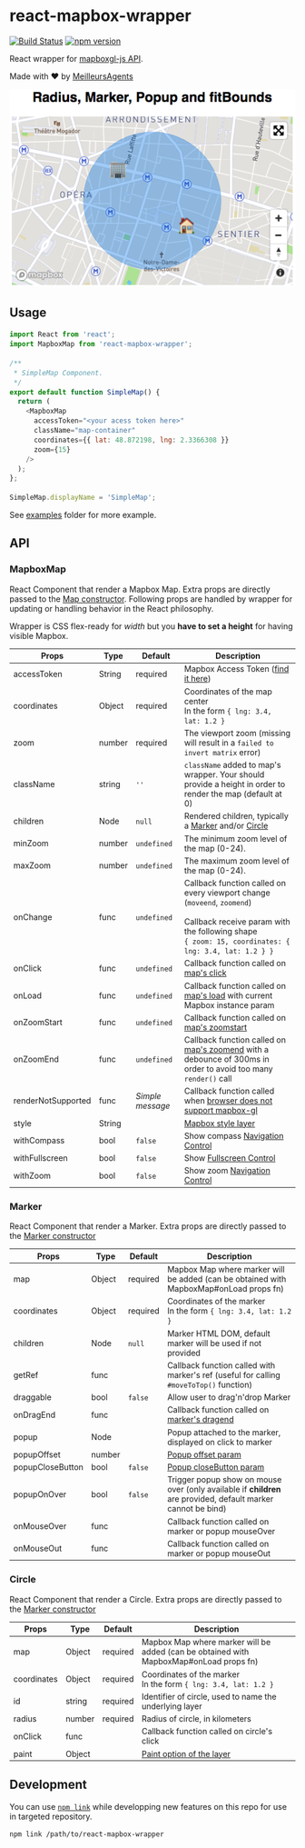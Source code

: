 # react-mapbox-wrapper

[![Build Status](https://travis-ci.org/MeilleursAgents/react-mapbox-wrapper.svg?branch=master)](https://travis-ci.org/MeilleursAgents/react-mapbox-wrapper)
[![npm version](https://badge.fury.io/js/react-mapbox-wrapper.svg)](https://badge.fury.io/js/react-mapbox-wrapper)

React wrapper for [mapboxgl-js API](https://www.mapbox.com/mapbox-gl-js/api/).

Made with ❤️ by [MeilleursAgents](https://www.meilleursagents.com)

![](sample.png)

## Usage

```js
import React from 'react';
import MapboxMap from 'react-mapbox-wrapper';

/**
 * SimpleMap Component.
 */
export default function SimpleMap() {
  return (
    <MapboxMap
      accessToken="<your acess token here>"
      className="map-container"
      coordinates={{ lat: 48.872198, lng: 2.3366308 }}
      zoom={15}
    />
  );
};

SimpleMap.displayName = 'SimpleMap';
```

See [examples](examples/src/) folder for more example.

## API

### MapboxMap

React Component that render a Mapbox Map. Extra props are directly passed to the [Map constructor](https://www.mapbox.com/mapbox-gl-js/api/#map). Following props are handled by wrapper for updating or handling behavior in the React philosophy.

Wrapper is CSS flex-ready for *width* but you **have to set a height** for having visible Mapbox.

| Props | Type | Default | Description |
| -- | -- | -- | -- |
| accessToken | String | required | Mapbox Access Token ([find it here](https://www.mapbox.com/account/access-tokens)) |
| coordinates | Object | required | Coordinates of the map center <br /> In the form `{ lng: 3.4, lat: 1.2 }` |
| zoom | number | required | The viewport zoom (missing will result in a `failed to invert matrix` error) |
| className | string | `''` | `className` added to map's wrapper. Your should provide a height in order to render the map (default at 0) |
| children | Node | `null` | Rendered children, typically a [Marker](#Marker) and/or [Circle](#Circle) |
| minZoom | number | `undefined` | The minimum zoom level of the map (0-24). |
| maxZoom | number | `undefined` | The maximum zoom level of the map (0-24). |
| onChange | func | `undefined` | Callback function called on every viewport change (`moveend`, `zoomend`) <br /><br /> Callback receive param with the following shape <br /> `{ zoom: 15, coordinates: { lng: 3.4, lat: 1.2 } }` |
| onClick | func | `undefined` | Callback function called on [map's click](https://www.mapbox.com/mapbox-gl-js/api/#map.event:click) |
| onLoad | func | `undefined` | Callback function called on [map's load](https://www.mapbox.com/mapbox-gl-js/api/#map.event:load) with current Mapbox instance param |
| onZoomStart | func | `undefined` | Callback function called on [map's zoomstart](https://www.mapbox.com/mapbox-gl-js/api/#map.event:zoomstart) |
| onZoomEnd | func | `undefined` | Callback function called on [map's zoomend](https://www.mapbox.com/mapbox-gl-js/api/#map.event:zoomend) with a debounce of 300ms in order to avoid too many `render()` call |
| renderNotSupported | func | *Simple message* | Callback function called when [browser does not support mapbox-gl](https://www.mapbox.com/mapbox-gl-js/api/#supported) |
| style | String | | [Mapbox style layer](https://www.mapbox.com/mapbox-gl-js/style-spec/) |
| withCompass | bool | `false` | Show compass [Navigation Control](https://www.mapbox.com/mapbox-gl-js/api/#navigationcontrol) |
| withFullscreen | bool | `false` | Show [Fullscreen Control](https://www.mapbox.com/mapbox-gl-js/api/#fullscreencontrol) |
| withZoom | bool | `false` | Show zoom [Navigation Control](https://www.mapbox.com/mapbox-gl-js/api/#navigationcontrol) |

### Marker

React Component that render a Marker. Extra props are directly passed to the [Marker constructor](https://www.mapbox.com/mapbox-gl-js/api/#marker)

| Props | Type | Default | Description |
| -- | -- | -- | -- |
| map | Object | required | Mapbox Map where marker will be added (can be obtained with MapboxMap#onLoad props fn) |
| coordinates | Object | required | Coordinates of the marker <br /> In the form `{ lng: 3.4, lat: 1.2 }` |
| children | Node | `null` | Marker HTML DOM, default marker will be used if not provided |
| getRef | func |  | Callback function called with marker's ref (useful for calling `#moveToTop()` function) |
| draggable | bool | `false` | Allow user to drag'n'drop Marker |
| onDragEnd | func |  | Callback function called on [marker's dragend](https://www.mapbox.com/mapbox-gl-js/api/#marker.event:dragend) |
| popup | Node |  | Popup attached to the marker, displayed on click to marker |
| popupOffset | number |  | [Popup offset param](https://www.mapbox.com/mapbox-gl-js/api/#popup) |
| popupCloseButton | bool | `false` | [Popup closeButton param](https://www.mapbox.com/mapbox-gl-js/api/#popup) |
| popupOnOver | bool | `false` | Trigger popup show on mouse over (only available if **children** are provided, default marker cannot be bind) |
| onMouseOver | func |  | Callback function called on marker or popup mouseOver |
| onMouseOut | func |  | Callback function called on marker or popup mouseOut |

### Circle

React Component that render a Circle. Extra props are directly passed to the [Marker constructor](https://www.mapbox.com/mapbox-gl-js/api/#marker)

| Props | Type | Default | Description |
| -- | -- | -- | -- |
| map | Object | required | Mapbox Map where marker will be added (can be obtained with MapboxMap#onLoad props fn) |
| coordinates | Object | required | Coordinates of the marker <br /> In the form `{ lng: 3.4, lat: 1.2 }` |
| id | string | required | Identifier of circle, used to name the underlying layer |
| radius | number | required | Radius of circle, in kilometers |
| onClick | func | | Callback function called on circle's click |
| paint | Object | | [Paint option of the layer](https://www.mapbox.com/mapbox-gl-js/style-spec#layer-paint) |

## Development

You can use [`npm link`](https://docs.npmjs.com/cli/link) while developping new features on this repo for use in targeted repository.

```bash
npm link /path/to/react-mapbox-wrapper
```